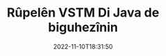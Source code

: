 ---
############################# Static ############################
layout: "auto-gen-merger"
date: 2022-11-10T18:31:50
draft: false
otherformats: epub html mht mhtml odp ods odt one otp ott pdf pps ppsx ppt pptx rtf

############################# Head ############################
head_title: "Rûpelên VSTM di Java de biguhezînin"
head_description: "Rûpelên di nav belgeyek VSTM ya di Java de bi karanîna API-ya yekkirina belgeyan veguhezîne her cîhek."

############################# Header ############################
title: "Rûpelên VSTM Di Java de biguhezînin"
description: "Rûpelên VSTM bi çend rêzikên koda {{Navê berhemê}} biguhezînin."
bg_image: "https://cms.admin.containerize.com/templates/aspose/App_Themes/V3/images/bg/header1.png"
bg_overlay: false
button:
    enable: true
    icon: "fas fa-arrow-down"
    label: "Daxistina Doza Belaş"
    link: "https://downloads.groupdocs.com/merger/java"

############################# SubMenu ############################
submenu:
    enable: true

    left:
        img_alt: "GroupDocs.Merger for Java"
        image: "https://cms.admin.containerize.com/templates/groupdocs/images/product-logos/90x90-noborder/groupdocs-merger-java.png"
        product: "GroupDocs.Merger"
        platform: "Java"

    middle:
        button:

            # button loop
            - link: "https://apireference.groupdocs.com/merger/java"
              text: "Çavkanî API"

            # button loop
            - link: "https://github.com/groupdocs-merger"
              text: "Nimûneyên Kodê"

            # button loop
            - link: "https://products.groupdocs.app/merger/family"
              text: "Demos Bijî"

            # button loop
            - link: "https://purchase.groupdocs.com/pricing/merger/java"
              text: "Pricing"

    right:
        link_download: "https://downloads.groupdocs.com/merger"
        link_learn: "https://docs.groupdocs.com/merger/java"
        link_buy: "https://purchase.groupdocs.com"

############################# About ############################
about:
    enable: true
    title: "Derbarê GroupDocs.Merger for Java API"
    content: |
        [GroupDocs.Merger for Java](/ku/merger/java/) çareseriyek hêsan pêşkêşî dike ku bi ewlehî di navbera cûrbecûr formên belgeyan de wekî PDF, Microsoft Office (Word, Excel, PowerPoint veqete) , OneNote), OpenDocument, HTML, wêne û gelekên din di nav sepanên Java de. Bi lê zêdekirina tenê çend rêzikên kodê, çend operasyonên belgeyê yên wekî veguheztin, rakirin, zivirandin, guheztin, derxistin an guheztina arastekirina rûpelan di nav belgeyan de pêk bînin. Belgeyên ku API-ya yekbûyî di heman demê de pêşdîtina rûpelên belgeyê wekî wêneyek jî piştgirî dike da ku struktur, formatkirin û naverokê li ser rûpelê analîz bike.
        
        GroupDocs.Merger API ji bo çareseriyên pargîdanî bijarek rast e ku hewceyê taybetmendiyên veguheztina pelê pelê ye. Van API-an li ser hemî pergalên xebitandinê û platformên sereke, tevî J2SE 7.0 (1.7), J2SE 8.0 (1.8), Java 10, baş têne piştgirî kirin.

############################# Steps ############################
steps:
    enable: true
    title_left: "Di Java de Rûpelên Pelê VSTM biguhezînin"
    content_left: |
        [GroupDocs.Merger for Java](/ku/merger/java/) ji pêşdebirên Java re hêsan dike ku bi pêkanîna çend gavên hêsan rûpelan di nav pelek VSTM de biguhezînin. .
        
        * **MoveOptions** bidin destpêkirin da ku hejmarên rûpela heyî û nû diyar bikin.
        * Mînaka nû ya **Merger** biafirînin û rêça belgeya çavkaniyê wekî pîvanek çêker derbas bikin.
        * Gazî **movePage** bikin û tişta **MoveOptions** derbas bikin.
        * Gazî **save** û riya pelê diyar bike ku belgeya encam hilîne.

    title_right: "Pêdiviyên Sîstemê"
    content_right: |
        GroupDocs.Merger for Java API li ser hemî platform û pergalên xebitandinê yên sereke têne piştgirî kirin. Berî ku hûn koda jêrîn bicîh bikin, ji kerema xwe pê ewle bibin ku we şertên jêrîn li ser pergala we hatine saz kirin.

        * Pergalên Xebatê: Microsoft Windows, Linux, MacOS
        * Jîngehên Pêşketinê: NetBeans, IntelliJ IDEA, Eclipse
        * Çarçoveyên: J2SE 7.0 (1.7), J2SE 8.0 (1.8), Java 10
        * Guhertoya herî dawî ya GroupDocs.Merger for Java ji [Maven](https://repository.groupdocs.com/webapp/#/artifacts/browse/tree/General/repo/com/groupdocs/groupdocs-merger) dakêşîne
         
    code: |
     {{% merger/additional-styles %}}
     {{< merger/code-merger title="Meriv çawa bi koda nimûneya Java rûpelên pelê VSTM bar dike">}}

        ```java    
        // Rûpelên pelê yên VSTM bi kar tînin GroupDocs.Merger API
        int pageNumber = 6;
        int newPageNumber = 1;

        // Dersa MoveOptions bidin destpêkirin da ku hejmarên rûpela heyî û nû diyar bikin
        MoveOptions moveOptions = new MoveOptions(pageNumber, newPageNumber);

        // Bi belgeya têketina VSTM Yekbûnek yekser
        Merger merger = new Merger("input.vstm");

        // Gazî rêbaza movePage bikin û tiştê MoveOptions jê re derbas bikin
        merger.movePage(moveOptions);
    
        // Rêbaza hilanînê bang bikin û riya pelê ya xwestî derbas bikin da ku belgeya derketinê hilînin
        merger.save("output.vstm");
        ```
     {{< /merger/code-merger >}}

############################# Demos ############################
demos:
    enable: true
    title: "Demoyên Zindî - Rûpelên Serhêl biguhezînin VSTM"
    content: |
       Bi serdana malpera [GroupDocs.Merger Live Demos](https://products.groupdocs.app/splitter/move-pages/vstm) niha rûpelên pelê yên VSTM biguhezînin.
       Demoya zindî xwedî feydeyên jêrîn e.
        
############################# About Formats ############################
about_formats:
    enable: true

############################# More Formats ############################
more_formats:
    enable: true
    title: "Rûpelên Formên Belgeya Din Biguhezînin"
    content: |
        Java belgeyên API-ê ji bo formatên pelan û wêneyan yek dibin û vediqetînin. Hin formatên pelê yên populer ên ku li jêr têne destnîşan kirin biguhezînin.

############################# Back to top ###############################
back_to_top:
    enable: true
---